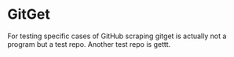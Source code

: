 # GitGet
For testing specific cases of GitHub scraping
gitget is actually not a program but a test repo. Another test repo is gettt.
